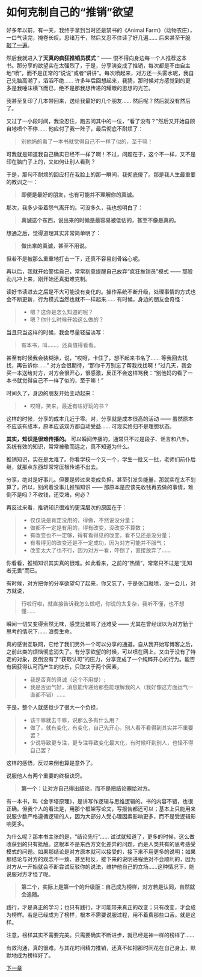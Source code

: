 # 如何克制自己的“推销”欲望
 
 好多年以前，有一天，我终于拿到当时还是禁书的《Animal Farm》（动物农庄），一口气读完，掩卷长叹。思绪万千，然后又忍不住读了好几遍…… 后来甚至干脆[敲了一遍](http://t.cn/R4lIyEU)。
 
 然后我就进入了**天真的疯狂推销员模式** ” —— 恨不得向身边每一个人推荐这本书。那分享的欲望实在太强烈了，于是，分享演变成了推销，每次都是不由自主地“喷”，而不是正常的“说说”或者“讲讲”。每次喷起来，对方还一头雾水呢，我自己先脑高潮了，滔滔不绝…… 许多年后回想起来，我猜，那时候对方感觉到的更多是我唾沫横飞而已，绝不是那我想传递的耀眼的思想的光芒。
 
 我甚至复印了几本带回来，送给我最好的几个朋友…… 然后呢？然后就没有然后了。
 
 又过了一小段时间，我没忍住，跑去问其中的一位，“看了没有？”然后又开始自顾自地喷个不停…… 他应付了我一阵子，最后彻底不耐烦了：
 
 > 别他妈的看了一本书就觉得自己不一样了似的，至于嘛！
 
 可我就是知道我自己确实已经不一样了啊！不过，问题在于，这个不一样，又不是印在脑门子上的，又如何让别人看到？
 
 于是，那句不耐烦的回应打在我脸上的那一瞬间，我彻底傻了。那是我人生最重要的教训之一：
 
 >**即便是最好的朋友，也有可能并不理解你的真诚。** 
 
 那次，我多少带着怨气离开的。可没多久，我也想明白了：
 
 >**真诚这个东西，说出来的时候是最容易被低估的，甚至不像是真的。** 
 
 想通之后，觉得道理其实非常简单明了：
 
 >**做出来的真诚，甚至不用说。** 
 
 但若不是被那么重重地打击一下，还真不容易刻骨铭心呢。
 
 再以后，我就开始警惕自己，常常刻意提醒自己放弃“疯狂推销员”模式 —— 那股劲儿冲上来，刚开始还真挺难克制。
 
 读好书读进去之后是不大可能没有变化的。操作系统不断升级，处理事情的方式也会不断更新，行为模式当然也就不一样起来…… 有时候，身边的朋友会奇怪：
 
 > - 嗯？这你是怎么知道的呢？
 > - 嗯？你什么时候开始这么做的？
 
 当且只当这样的时候，我会尽量轻描淡写：
 
 > 有本书，叫……，还真值得看看。
 
 甚至有时候我会装糊涂，说，“哎呀，卡住了，想不起来书名了…… 等我回去找找，再告诉你……” 对方会很期待，“那你千万别忘了帮我找找啊！”过几天，我会买一本送给对方，对方会很开心，很感激，反正不会这样骂我：“别他妈的看了一本书就觉得自己不一样了似的，至于嘛！”
 
 时间久了，身边的朋友开始主动起来：
 
 > - 哎呀，笑来，最近有啥好玩的书？
 
 这样的时候，分享的成本几近于零。对，分享就是成本很高的活动 —— 虽然原本不应该有成本，原本应该双方都自动受益…… 可现实终归不是理想状态。
 
**其实，知识是很难传播的。** 可以瞬间传播的，通常只不过是段子、谣言和八卦。系统有效的知识，常常被敬而远之，真不知道为什么。
 
 推销知识，实在是太难了。你看学校一个又一个，学生一批又一批，老师们前仆后继，就那点东西却常常压根传递不出去。
 
 分享，绝对是好事儿。但要是转过来变成负担，甚至引发负能量，那就实在太不划算了。所以，别闲着没事儿推销知识 —— 那原本是应该先收钱再去做的事情，难倒不是吗？不收钱，还受堵，何必？
 
 再反过来看，推销知识很难的更深层次的原因在于：
 
 > - 仅仅说是肯定没用的，得做，不然说没分量；
 > - 做都不一定是有用的，得有改变，没改变不算数；
 > - 有改变也不一定够，得有看得见的改变，看不见还是没分量；
 > - 有看得见的改变还是不一定成功，因为对方可能并不服气；
 > - 改变太大了也不行，因为对方一看，吓倒了，直接放弃了……
 
 你看看，推销知识其实真的很难。如此看来，之前的“热情”，常常只不过是“无知者无畏”而已。
 
 有时候，对方把你的分享欲望勾了起来，你又忘了，于是张口就喷，没一会儿，对方就说，
 
 > 行啦行啦，就直接告诉我怎么做吧，你说的太复杂，我听不懂，也不想懂……
 
 瞬间一切又变得索然无味，感觉比被骂了还难受 —— 尤其在曾经误以为对方勤于思考的情况下…… 浪费生命。
 
 真的感谢互联网，它给了我们另外一个可以分享的通道。自从我开始写博客之后，之前此类的烦恼彻底消失了。有分享欲望的时候，可以喷在网上，又由于没有了特定的对象，反倒没有了“获取认可”的压力，分享变成了一个纯粹开心的行为。能否有因获得认可而产生的快乐，只取决于两个因素，
 
 > - 我是否真的真诚（这个不用提）;
 > - 我是否运气好，消息能传递给那些能理解我的人（我好像这方面运气一直都不错）……
 
 于是，整个人就感觉少了很大一个负担，
 
 > - 该干嘛就去干嘛，说那么多有什么用？
 > - 做了，就有变化，有变化，自己先开心，别人看不看得到其实并不重要罢？
 > - 少说导致更专注，更专注导致变化最大化，有时候吓到别人，也怪不得自己罢？
 
 这样的感悟，反过来倒也算是意外了。
 
 说服他人有两个重要的终极诀窍。
 
 >**第一个：让对方自己得出结论，而不是把结论塞给对方。** 
 
 有一本书，叫《金字塔原理》，是讲写作逻辑与思维逻辑的。书的内容不错，也很正确。但我个人的看法是，用那个框架写论文，写报告都还可以；基本上只能用来说服少数严格遵循逻辑的人，因为大部分人受心理因素影响更多，而不是受逻辑影响更多。
 
 为什么呢？那本书主张的是，“结论先行”…… 试试就知道了，更多的时候，这么做收获到的只有抵触。这根本不是东西方文化差异的问题，而是人类共有的思考感受模式的问题。如果那结论是对方原本就可以接受的，接下来不用更多的说明；如果那结论与对方的观念不一致、甚至相反，接下来的说明进程绝对不会顺利的，因为对方从一开始就会不断尝试反驳你的说法，维护他自己的立场……这种情况下，能说服对方才怪了呢。
 
 >**第二个，实际上是第一个的升级版：自己成为榜样，对方若是认同，自然就会追随。** 
 
 践行，才是真正的学习；也只有践行，才可能带来真正的改变；只有改变，才会成为榜样。若是已经成为了榜样，根本不需要说服过程，用不着费那些口舌。就是这样。
 
 注意，榜样其实不需要完美。只需要确实不断进步，就已经是神一样的榜样了……
 
 有效沟通，真的很难。与其花时间精力推销，还真不如把那时间花在自己身上，默默地成为榜样好了。
 
 [下一章](https://github.com/Hao-Chalmers/reborn/blob/addLink2Next/A17.md)
 